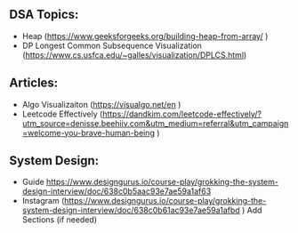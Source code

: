 ## DSA Topics:
- Heap (https://www.geeksforgeeks.org/building-heap-from-array/ )
- DP Longest Common Subsequence Visualization (https://www.cs.usfca.edu/~galles/visualization/DPLCS.html)

## Articles:
- Algo Visualizaiton (​​https://visualgo.net/en )
- Leetcode Effectively (https://dandkim.com/leetcode-effectively/?utm_source=denisse.beehiiv.com&utm_medium=referral&utm_campaign=welcome-you-brave-human-being )


## System Design:
- Guide https://www.designgurus.io/course-play/grokking-the-system-design-interview/doc/638c0b5aac93e7ae59a1af63 
- Instagram (https://www.designgurus.io/course-play/grokking-the-system-design-interview/doc/638c0b61ac93e7ae59a1afbd )
Add Sections (if needed)
